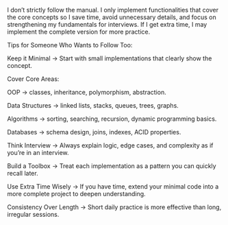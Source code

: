 I don’t strictly follow the manual. I only implement functionalities that cover the core concepts so I save time, avoid unnecessary details, and focus on strengthening my fundamentals for interviews. If I get extra time, I may implement the complete version for more practice.

Tips for Someone Who Wants to Follow Too:

Keep it Minimal → Start with small implementations that clearly show the concept.

Cover Core Areas:

OOP → classes, inheritance, polymorphism, abstraction.

Data Structures → linked lists, stacks, queues, trees, graphs.

Algorithms → sorting, searching, recursion, dynamic programming basics.

Databases → schema design, joins, indexes, ACID properties.

Think Interview → Always explain logic, edge cases, and complexity as if you’re in an interview.

Build a Toolbox → Treat each implementation as a pattern you can quickly recall later.

Use Extra Time Wisely → If you have time, extend your minimal code into a more complete project to deepen understanding.

Consistency Over Length → Short daily practice is more effective than long, irregular sessions.
